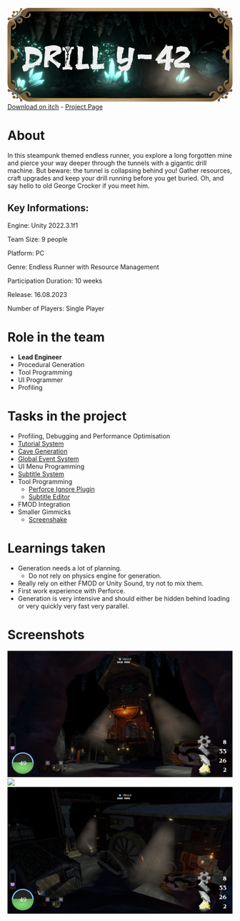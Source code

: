 ![Drill Y-42](.github/pictures/logo.png)
[Download on itch](https://s4g.itch.io/drill) -
[Project Page](https://mondanzo.de/#drilly42)

# About

In this steampunk themed endless runner, you explore a long forgotten mine and pierce your way deeper through the tunnels with a gigantic drill machine. But beware: the tunnel is collapsing behind you! Gather resources, craft upgrades and keep your drill running before you get buried. Oh, and say hello to old George Crocker if you meet him.

## Key Informations:
Engine: Unity 2022.3.1f1

Team Size: 9 people

Platform: PC

Genre: Endless Runner with Resource Management

Participation Duration: 10 weeks

Release: 16.08.2023

Number of Players: Single Player

# Role in the team

- **Lead Engineer**
- Procedural Generation
- Tool Programming
- UI Programmer
- Profiling

# Tasks in the project

- Profiling, Debugging and Performance Optimisation
- [Tutorial System](Assets/Scripts/Runtime/Tutorial)
- [Cave Generation](Assets/Scripts/Runtime/Cave%20Generation)
- [Global Event System](Assets/Scripts/Runtime/Events)
- UI Menu Programming
- [Subtitle System](Assets/Scripts/Runtime/Story/Subtitles)
- Tool Programming
  - [Perforce Ignore Plugin](Assets/Plugins/Perforce+)
  - [Subtitle Editor](Assets/Scripts/Editor/Subtitles)
- FMOD Integration
- Smaller Gimmicks
  - [Screenshake](Assets/Scripts/Runtime/CameraShake)

# Learnings taken

- Generation needs a lot of planning.
  - Do not rely on physics engine for generation.
- Really rely on either FMOD or Unity Sound, try not to mix them.
- First work experience with Perforce.
- Generation is very intensive and should either be hidden behind loading or very quickly very fast very parallel.

# Screenshots

![](.github/pictures/screenshot_1.png)
![](.github/pictures/screenshot_2.png)
![](.github/pictures/screenshot_3.png)
